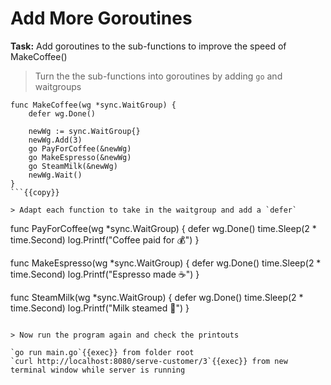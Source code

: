 # Add More Goroutines

**Task:** Add goroutines to the sub-functions to improve the speed of MakeCoffee()

> Turn the the sub-functions into goroutines by adding `go` and waitgroups

```
func MakeCoffee(wg *sync.WaitGroup) {
	defer wg.Done()

	newWg := sync.WaitGroup{}
	newWg.Add(3)
	go PayForCoffee(&newWg)
	go MakeEspresso(&newWg)
	go SteamMilk(&newWg)
	newWg.Wait()
}
```{{copy}}

> Adapt each function to take in the waitgroup and add a `defer`

```
func PayForCoffee(wg *sync.WaitGroup) {
	defer wg.Done()
	time.Sleep(2 * time.Second)
	log.Printf("Coffee paid for 💰")
}

func MakeEspresso(wg *sync.WaitGroup) {
	defer wg.Done()
	time.Sleep(2 * time.Second)
	log.Printf("Espresso made ☕️")
}

func SteamMilk(wg *sync.WaitGroup) {
	defer wg.Done()
	time.Sleep(2 * time.Second)
	log.Printf("Milk steamed 🥛")
}
```{{copy}}

> Now run the program again and check the printouts

`go run main.go`{{exec}} from folder root
`curl http://localhost:8080/serve-customer/3`{{exec}} from new terminal window while server is running